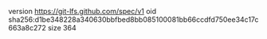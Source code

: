 version https://git-lfs.github.com/spec/v1
oid sha256:d1be348228a340630bbfbed8bb085100081bb66ccdfd750ee34c17c663a8c272
size 364
